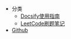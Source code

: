 * 分类
    * [Docsify使用指南](docsify/README)
    * [LeetCode刷题笔记](leetcode/README)
* [Github](https://github.com/lxy1152/lxy1152.github.io)

